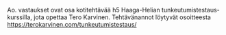 Ao. vastaukset ovat osa kotitehtävää h5 Haaga-Helian tunkeutumistestaus-kurssilla, jota opettaa Tero Karvinen. 
Tehtävänannot löytyvät osoitteesta https://terokarvinen.com/tunkeutumistestaus/
